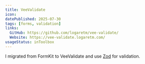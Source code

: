```yaml
---
title: VeeValidate
icon:
datePublished: 2025-07-30
tags: [forms, validation]
links:
  GitHub: https://github.com/logaretm/vee-validate/
  Website: https://vee-validate.logaretm.com/
usageStatus: inToolbox
---
```


I migrated from FormKit to VeeValidate and use [Zod](https://vee-validate.logaretm.com/v4/guide/composition-api/typed-schema#zod) for validation.
